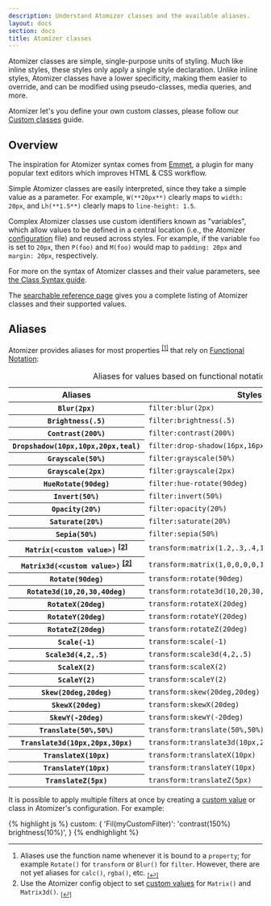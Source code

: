 ```yaml
---
description: Understand Atomizer classes and the available aliases.
layout: docs
section: docs
title: Atomizer classes
---
```


Atomizer classes are simple, single-purpose units of styling.  Much like inline styles, these styles only apply a single style declaration.  Unlike inline styles, Atomizer classes have a lower specificity, making them easier to override, and can be modified using pseudo-classes, media queries, and more.

<div class="noteBox info">Atomizer let's you define your own custom classes, please follow our <a href="./custom-classes.html">Custom classes</a> guide.</div>

## Overview

The inspiration for Atomizer syntax comes from [Emmet](http://emmet.io/), a plugin for many popular text editors which improves HTML &amp; CSS workflow.

Simple Atomizer classes are easily interpreted, since they take a simple value as a parameter.  For example, `W(**20px**)` clearly maps to `width: 20px`, and `Lh(**1.5**)` clearly maps to `line-height: 1.5`.

Complex Atomizer classes use custom identifiers known as &quot;variables&quot;, which allow values to be defined in a central location (i.e., the Atomizer [configuration](../configuration.html) file) and reused across styles.  For example, if the variable `foo` is set to `20px`, then `P(foo)` and `M(foo)` would map to `padding: 20px` and `margin: 20px`, respectively.

For more on the syntax of Atomizer classes and their value parameters, see [the Class Syntax guide](/guides/syntax.html).

<div class="noteBox info">The <a href="/reference.html">searchable reference page</a> gives you a complete listing of Atomizer classes and their supported values.</div>

## Aliases

Atomizer provides aliases for most properties <sup>[[1]](#footnote)<a id="footnote-1" class="D(ib)"></a></sup> that rely on [Functional Notation](http://www.w3.org/TR/css3-values/#functional-notation):

<div class="Ovx(s) W(100%)">
    <table class="Ta(start) W(100%)">
        <caption class="Hidden">Aliases for values based on functional notation</caption>
        <thead>
            <tr>
                <th scope="col" class="P(10px)">Aliases</th>
                <th scope="col" class="P(10px)">Styles</th>
            </tr>
        </thead>
        <tbody>
            <tr class="BdT Bdc(#0280ae.3)">
                <th scope="row" class="Va(t) Whs(nw) P(10px)"><code>Blur(<b>2px</b>)</code></th>
                <td class="Va(t) P(10px)"><code>filter:blur(2px)</code></td>
            </tr>
            <tr class="BdT Bdc(#0280ae.3)">
                <th scope="row" class="Va(t) Whs(nw) P(10px)"><code>Brightness(<b>.5</b>)</code></th>
                <td class="Va(t) P(10px)"><code>filter:brightness(.5)</code></td>
            </tr>
            <tr class="BdT Bdc(#0280ae.3)">
                <th scope="row" class="Va(t) Whs(nw) P(10px)"><code>Contrast(<b>200%</b>)</code></th>
                <td class="Va(t) P(10px)"><code>filter:contrast(200%)</code></td>
            </tr>
            <tr class="BdT Bdc(#0280ae.3)">
                <th scope="row" class="Va(t) Whs(nw) P(10px)"><code>Dropshadow(<b>10px,10px,20px,teal</b>)</code></th>
                <td class="Va(t) P(10px)"><code>filter:drop-shadow(16px,16px,20px,teal)</code></td>
            </tr>
            <tr class="BdT Bdc(#0280ae.3)">
                <th scope="row" class="Va(t) Whs(nw) P(10px)"><code>Grayscale(<b>50%</b>)</code></th>
                <td class="Va(t) P(10px)"><code>filter:grayscale(50%)</code></td>
            </tr>
            <tr class="BdT Bdc(#0280ae.3)">
                <th scope="row" class="Va(t) Whs(nw) P(10px)"><code>Grayscale(<b>2px</b>)</code></th>
                <td class="Va(t) P(10px)"><code>filter:grayscale(2px)</code></td>
            </tr>
            <tr class="BdT Bdc(#0280ae.3)">
                <th scope="row" class="Va(t) Whs(nw) P(10px)"><code>HueRotate(<b>90deg</b>)</code></th>
                <td class="Va(t) P(10px)"><code>filter:hue-rotate(90deg)</code></td>
            </tr>
            <tr class="BdT Bdc(#0280ae.3)">
                <th scope="row" class="Va(t) Whs(nw) P(10px)"><code>Invert(<b>50%</b>)</code></th>
                <td class="Va(t) P(10px)"><code>filter:invert(50%)</code></td>
            </tr>
            <tr class="BdT Bdc(#0280ae.3)">
                <th scope="row" class="Va(t) Whs(nw) P(10px)"><code>Opacity(<b>20%</b>)</code></th>
                <td class="Va(t) P(10px)"><code>filter:opacity(20%)</code></td>
            </tr>
            <tr class="BdT Bdc(#0280ae.3)">
                <th scope="row" class="Va(t) Whs(nw) P(10px)"><code>Saturate(<b>20%</b>)</code></th>
                <td class="Va(t) P(10px)"><code>filter:saturate(20%)</code></td>
            </tr>
            <tr class="BdT Bdc(#0280ae.3)">
                <th scope="row" class="Va(t) Whs(nw) P(10px)"><code>Sepia(<b>50%</b>)</code></th>
                <td class="Va(t) P(10px)"><code>filter:sepia(50%)</code></td>
            </tr>
            <tr class="BdT Bdc(#0280ae.3)">
                <th scope="row" class="Va(t) Whs(nw) P(10px)"><code>Matrix(<b>&lt;custom value&gt;</b>)</code> <sup><a href="#footnote" id="footnote-2">[2]</a></sup></th>
                <td class="Va(t) P(10px)"><code>transform:matrix(1.2,.3,.4,1.5,40,10)</code></td>
            </tr>
            <tr class="BdT Bdc(#0280ae.3)">
                <th scope="row" class="Va(t) Whs(nw) P(10px)"><code>Matrix3d(<b>&lt;custom value&gt;</b>)</code> <sup><a href="#footnote" id="footnote-2">[2]</a></sup></th>
                <td class="Va(t) P(10px)"><code>transform:matrix(1,0,0,0,0,1,0,0,0,0,1,0,0,0,0,1)</code></td>
            </tr>
            <tr class="BdT Bdc(#0280ae.3)">
                <th scope="row" class="Va(t) Whs(nw) P(10px)"><code>Rotate(<b>90deg</b>)</code></th>
                <td class="Va(t) P(10px)"><code>transform:rotate(90deg)</code></td>
            </tr>
            <tr class="BdT Bdc(#0280ae.3)">
                <th scope="row" class="Va(t) Whs(nw) P(10px)"><code>Rotate3d(<b>10,20,30,40deg</b>)</code></th>
                <td class="Va(t) P(10px)"><code>transform:rotate3d(10,20,30,40deg)</code></td>
            </tr>
            <tr class="BdT Bdc(#0280ae.3)">
                <th scope="row" class="Va(t) Whs(nw) P(10px)"><code>RotateX(<b>20deg</b>)</code></th>
                <td class="Va(t) P(10px)"><code>transform:rotateX(20deg)</code></td>
            </tr>
            <tr class="BdT Bdc(#0280ae.3)">
                <th scope="row" class="Va(t) Whs(nw) P(10px)"><code>RotateY(<b>20deg</b>)</code></th>
                <td class="Va(t) P(10px)"><code>transform:rotateY(20deg)</code></td>
            </tr>
            <tr class="BdT Bdc(#0280ae.3)">
                <th scope="row" class="Va(t) Whs(nw) P(10px)"><code>RotateZ(<b>20deg</b>)</code></th>
                <td class="Va(t) P(10px)"><code>transform:rotateZ(20deg)</code></td>
            </tr>
            <tr class="BdT Bdc(#0280ae.3)">
                <th scope="row" class="Va(t) Whs(nw) P(10px)"><code>Scale(<b>-1</b>)</code></th>
                <td class="Va(t) P(10px)"><code>transform:scale(-1)</code></td>
            </tr>
            <tr class="BdT Bdc(#0280ae.3)">
                <th scope="row" class="Va(t) Whs(nw) P(10px)"><code>Scale3d(<b>4,2,.5</b>)</code></th>
                <td class="Va(t) P(10px)"><code>transform:scale3d(4,2,.5)</code></td>
            </tr>
            <tr class="BdT Bdc(#0280ae.3)">
                <th scope="row" class="Va(t) Whs(nw) P(10px)"><code>ScaleX(<b>2</b>)</code></th>
                <td class="Va(t) P(10px)"><code>transform:scaleX(2)</code></td>
            </tr>
            <tr class="BdT Bdc(#0280ae.3)">
                <th scope="row" class="Va(t) Whs(nw) P(10px)"><code>ScaleY(<b>2</b>)</code></th>
                <td class="Va(t) P(10px)"><code>transform:scaleY(2)</code></td>
            </tr>
            <tr class="BdT Bdc(#0280ae.3)">
                <th scope="row" class="Va(t) Whs(nw) P(10px)"><code>Skew(<b>20deg,20deg</b>)</code></th>
                <td class="Va(t) P(10px)"><code>transform:skew(20deg,20deg)</code></td>
            </tr>
            <tr class="BdT Bdc(#0280ae.3)">
                <th scope="row" class="Va(t) Whs(nw) P(10px)"><code>SkewX(<b>20deg</b>)</code></th>
                <td class="Va(t) P(10px)"><code>transform:skewX(20deg)</code></td>
            </tr>
            <tr class="BdT Bdc(#0280ae.3)">
                <th scope="row" class="Va(t) Whs(nw) P(10px)"><code>SkewY(<b>-20deg</b>)</code></th>
                <td class="Va(t) P(10px)"><code>transform:skewY(-20deg)</code></td>
            </tr>
            <tr class="BdT Bdc(#0280ae.3)">
                <th scope="row" class="Va(t) Whs(nw) P(10px)"><code>Translate(<b>50%,50%</b>)</code></th>
                <td class="Va(t) P(10px)"><code>transform:translate(50%,50%)</code></td>
            </tr>
            <tr class="BdT Bdc(#0280ae.3)">
                <th scope="row" class="Va(t) Whs(nw) P(10px)"><code>Translate3d(<b>10px,20px,30px</b>)</code></th>
                <td class="Va(t) P(10px)"><code>transform:translate3d(10px,20px,30px)</code></td>
            </tr>
            <tr class="BdT Bdc(#0280ae.3)">
                <th scope="row" class="Va(t) Whs(nw) P(10px)"><code>TranslateX(<b>10px</b>)</code></th>
                <td class="Va(t) P(10px)"><code>transform:translateX(10px)</code></td>
            </tr>
            <tr class="BdT Bdc(#0280ae.3)">
                <th scope="row" class="Va(t) Whs(nw) P(10px)"><code>TranslateY(<b>10px</b>)</code></th>
                <td class="Va(t) P(10px)"><code>transform:translateY(10px)</code></td>
            </tr>
            <tr class="BdT Bdc(#0280ae.3)">
                <th scope="row" class="Va(t) Whs(nw) P(10px)"><code>TranslateZ(<b>5px</b>)</code></th>
                <td class="Va(t) P(10px)"><code>transform:translateZ(5px)</code></td>
            </tr>
        </tbody>
    </table>
</div>

<div class="noteBox info">It is possible to apply multiple filters at once by creating a <a href="../configuration.html#custom">custom value</a> or class in Atomizer&#39;s configuration.  For example:

{% highlight js %}
custom: {
    'Fil(myCustomFilter)': 'contrast(150%) brightness(10%)',
}
{% endhighlight %}
</div>

---

<div id="footnote"></div>

1. Aliases use the function name whenever it is bound to a `property`; for example `Rotate()` for `transform` or `Blur()` for `filter`. However, there are not yet aliases for `calc()`, `rgba()`, etc. <sub>[[↩]](#footnote-1)</sub>
1. Use the Atomizer config object to set [custom values](../configuration.html#custom) for `Matrix()` and `Matrix3d()`. <sub>[[↩]](#footnote-2)</sub>
